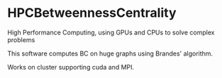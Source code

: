# HPCBetweennessCentrality
High Performance Computing, using GPUs and CPUs to solve complex problems

This software computes BC on huge graphs using Brandes' algorithm.

Works on cluster supporting cuda and MPI.
